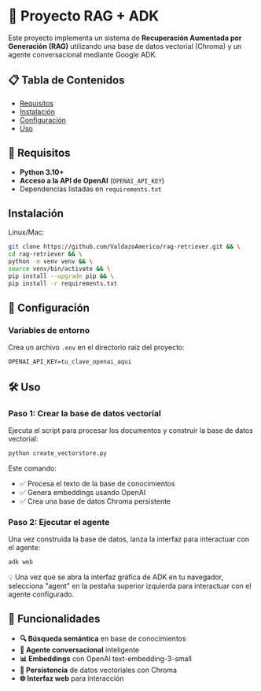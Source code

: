 # 🧠 Proyecto RAG + ADK

Este proyecto implementa un sistema de **Recuperación Aumentada por Generación (RAG)** utilizando una base de datos vectorial (Chroma) y un agente conversacional mediante Google ADK.

## 📋 Tabla de Contenidos

- [Requisitos](#-requisitos)
- [Instalación](#-instalación)
- [Configuración](#-configuración)
- [Uso](#-uso)

## 🚀 Requisitos

- **Python 3.10+**
- **Acceso a la API de OpenAI** (`OPENAI_API_KEY`)
- Dependencias listadas en `requirements.txt`

## Instalación

Linux/Mac:

```bash
git clone https://github.com/ValdazoAmerico/rag-retriever.git && \
cd rag-retriever && \
python -m venv venv && \
source venv/bin/activate && \
pip install --upgrade pip && \
pip install -r requirements.txt
```

## 🔐 Configuración

### Variables de entorno

Crea un archivo `.env` en el directorio raíz del proyecto:

```env
OPENAI_API_KEY=tu_clave_openai_aqui
```

## 🛠️ Uso

### Paso 1: Crear la base de datos vectorial

Ejecuta el script para procesar los documentos y construir la base de datos vectorial:

```bash
python create_vectorstore.py
```

Este comando:
- ✅ Procesa el texto de la base de conocimientos
- ✅ Genera embeddings usando OpenAI
- ✅ Crea una base de datos Chroma persistente

### Paso 2: Ejecutar el agente

Una vez construida la base de datos, lanza la interfaz para interactuar con el agente:

```bash
adk web
```

💡 Una vez que se abra la interfaz gráfica de ADK en tu navegador, selecciona "agent" en la pestaña superior izquierda para interactuar con el agente configurado.

## 🔧 Funcionalidades

- **🔍 Búsqueda semántica** en base de conocimientos
- **💬 Agente conversacional** inteligente
- **📊 Embeddings** con OpenAI text-embedding-3-small
- **💾 Persistencia** de datos vectoriales con Chroma
- **🌐 Interfaz web** para interacción